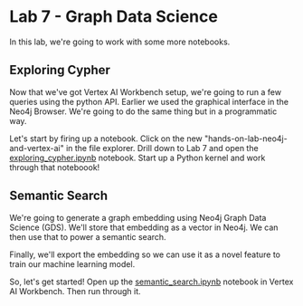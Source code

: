 # Lab 7 - Graph Data Science
In this lab, we're going to work with some more notebooks.

## Exploring Cypher
Now that we've got Vertex AI Workbench setup, we're going to run a few queries using the python API.  Earlier we used the graphical interface in the Neo4j Browser.  We're going to do the same thing but in a programmatic way.  

Let's start by firing up a notebook.  Click on the new "hands-on-lab-neo4j-and-vertex-ai" in the file explorer.  Drill down to Lab 7 and open the [exploring_cypher.ipynb](exploring_cypher.ipynb) notebook.  Start up a Python kernel and work through that noteboook!

## Semantic Search
We're going to generate a graph embedding using Neo4j Graph Data Science (GDS).  We'll store that embedding as a vector in Neo4j.  We can then use that to power a semantic search.

Finally, we'll export the embedding so we can use it as a novel feature to train our machine learning model.

So, let's get started!  Open up the [semantic_search.ipynb](semantic_search.ipynb) notebook in Vertex AI Workbench.  Then run through it.
